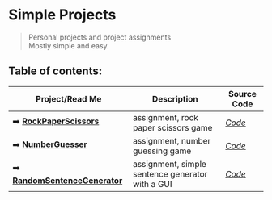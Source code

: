 # **Simple Projects**

>  Personal projects and project assignments  
>  Mostly simple and easy.  

## **Table of contents:**

| Project/Read Me | Description | Source Code|
| --- | --- | --- |
| ➡️ [**RockPaperScissors**](https://github.com/pepk0/simple_projects/blob/main/RockPaperScissors/ReadMe.md) | assignment, rock paper scissors game |[*Code*](https://github.com/pepk0/simple_projects/blob/main/RockPaperScissors/rock_paper_scissors.py)| |
| ➡️ [**NumberGuesser**](https://github.com/pepk0/simple_projects/tree/main/NumberGuessing) | assignment, number guessing game |[*Code*](https://github.com/pepk0/simple_projects/blob/main/NumberGuessing/number_guessing.py) |
| ➡️ [**RandomSentenceGenerator**](https://github.com/pepk0/simple_projects/blob/main/RandomSentencesGenerator/ReadMe.md) | assignment, simple sentence generator with a GUI|[*Code*](https://github.com/pepk0/simple_projects/blob/main/RandomSentencesGenerator/main.py) |




 

